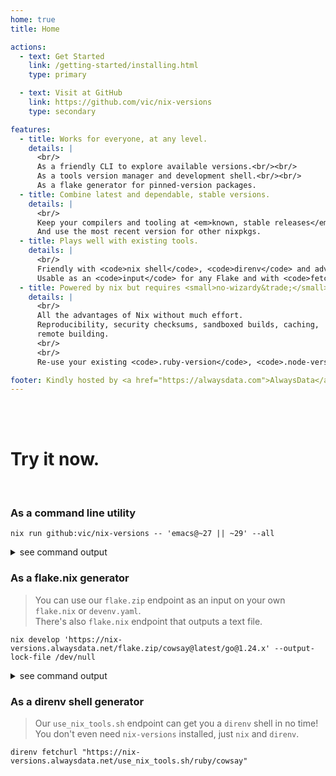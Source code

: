 ```yaml
---
home: true
title: Home

actions:
  - text: Get Started
    link: /getting-started/installing.html
    type: primary

  - text: Visit at GitHub
    link: https://github.com/vic/nix-versions
    type: secondary

features:
  - title: Works for everyone, at any level.
    details: |
      <br/>
      As a friendly CLI to explore available versions.<br/><br/>
      As a tools version manager and development shell.<br/><br/>
      As a flake generator for pinned-version packages.
  - title: Combine latest and dependable, stable versions.
    details: |
      <br/>
      Keep your compilers and tooling at <em>known, stable releases</em> that work with your current code.<br/><br/>
      And use the most recent version for other nixpkgs.
  - title: Plays well with existing tools.
    details: |
      <br/>
      Friendly with <code>nix shell</code>, <code>direnv</code> and advanced nix environments like <code>devenv</code> and <code>devshell</code>.<br/><br/>
      Usable as an <code>input</code> for any Flake and with <code>fetchurl</code> for non-flakes.
  - title: Powered by nix but requires <small>no-wizardy&trade;</small>
    details: |
      <br/>
      All the advantages of Nix without much effort.
      Reproducibility, security checksums, sandboxed builds, caching,
      remote building.
      <br/>
      <br/>
      Re-use your existing <code>.ruby-version</code>, <code>.node-version</code> project files.

footer: Kindly hosted by <a href="https://alwaysdata.com">AlwaysData</a> | Made with <3 by <a href="https://x.com/oeiuwq">@oeiuwq</a> and <a href="https://github.com/vic/nix-versions/graphs/contributors">contributors</a>.
---
```


<br/>
<br/>

# Try it now.
<br/>

### As a command line utility
```shell
nix run github:vic/nix-versions -- 'emacs@~27 || ~29' --all
```
<details><summary>see command output</summary>
<pre class="ansi-to-html">
<!-- @include: ./getting-started/emacs-27-29-all.ansi.html -->
</pre>
</details>


### As a flake.nix generator
> You can use our `flake.zip` endpoint as an input on your own `flake.nix` or `devenv.yaml`.<br/>
> There's also `flake.nix` endpoint that outputs a text file.
```shell
nix develop 'https://nix-versions.alwaysdata.net/flake.zip/cowsay@latest/go@1.24.x' --output-lock-file /dev/null
```
<details><summary>see command output</summary>
<pre class="ansi-to-html">
<!-- @include: ./flake-zip-cowsay-develop.ansi.html -->
</pre>
</details>

### As a direnv shell generator
> Our `use_nix_tools.sh` endpoint can get you a `direnv` shell in no time!<br/>
> You don't even need `nix-versions` installed, just `nix` and `direnv`.
```shell
direnv fetchurl "https://nix-versions.alwaysdata.net/use_nix_tools.sh/ruby/cowsay"
```
